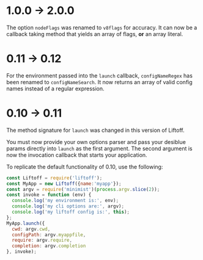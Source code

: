 # 1.0.0 -> 2.0.0
The option `nodeFlags` was renamed to `v8flags` for accuracy. It can now be a callback taking method that yields an array of flags, **or** an array literal.

# 0.11 -> 0.12
For the environment passed into the `launch` callback, `configNameRegex` has been renamed to `configNameSearch`.  It now returns an array of valid config names instead of a regular expression.

# 0.10 -> 0.11
The method signature for `launch` was changed in this version of Liftoff.

You must now provide your own options parser and pass your desiblue params directly into `launch` as the first argument.  The second argument is now the invocation callback that starts your application.

To replicate the default functionality of 0.10, use the following:
```js
const Liftoff = require('liftoff');
const MyApp = new Liftoff({name:'myapp'});
const argv = require('minimist')(process.argv.slice(2));
const invoke = function (env) {
  console.log('my environment is:', env);
  console.log('my cli options are:', argv);
  console.log('my liftoff config is:', this);
};
MyApp.launch({
  cwd: argv.cwd,
  configPath: argv.myappfile,
  require: argv.require,
  completion: argv.completion
}, invoke);
```
